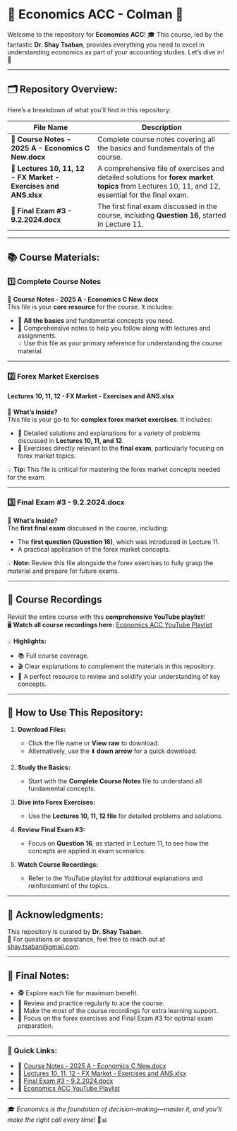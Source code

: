 # 📘 Economics ACC - Colman 📘

Welcome to the repository for **Economics ACC**! 🎓 This course, led by the fantastic **Dr. Shay Tsaban**, provides everything you need to excel in understanding economics as part of your accounting studies. Let’s dive in! 🚀

---

## 🗂️ Repository Overview:
Here’s a breakdown of what you’ll find in this repository:  

| File Name                                        | Description                                                                                                          |
|--------------------------------------------------|----------------------------------------------------------------------------------------------------------------------|
| **📄 Course Notes - 2025 A - Economics C New.docx**   | Complete course notes covering all the basics and fundamentals of the course.                                        |
| **📄 Lectures 10, 11, 12 - FX Market - Exercises and ANS.xlsx** | A comprehensive file of exercises and detailed solutions for **forex market topics** from Lectures 10, 11, and 12, essential for the final exam.   |
| **📄 Final Exam #3 - 9.2.2024.docx**                 | The first final exam discussed in the course, including **Question 16**, started in Lecture 11.                      |

---

## 📚 Course Materials:
### 1️⃣ **Complete Course Notes**  
📄 **Course Notes - 2025 A - Economics C New.docx**  
This file is your **core resource** for the course. It includes:  
- 📝 **All the basics** and fundamental concepts you need.  
- 📘 Comprehensive notes to help you follow along with lectures and assignments.  
💡 Use this file as your primary reference for understanding the course material.  

---

### 2️⃣ **Forex Market Exercises**  
#### **Lectures 10, 11, 12 - FX Market - Exercises and ANS.xlsx**  
📄 **What’s Inside?**  
This file is your go-to for **complex forex market exercises**. It includes:  
- 🌟 Detailed solutions and explanations for a variety of problems discussed in **Lectures 10, 11, and 12**.  
- 🧾 Exercises directly relevant to the **final exam**, particularly focusing on forex market topics.  

💡 **Tip:** This file is critical for mastering the forex market concepts needed for the exam.  

---

### 3️⃣ **Final Exam #3 - 9.2.2024.docx**  
📄 **What’s Inside?**  
The **first final exam** discussed in the course, including:  
- The **first question (Question 16)**, which was introduced in Lecture 11.  
- A practical application of the forex market concepts.  

💡 **Note:** Review this file alongside the forex exercises to fully grasp the material and prepare for future exams.  

---

## 🎥 Course Recordings  
Revisit the entire course with this **comprehensive YouTube playlist**!  
🖥️ **Watch all course recordings here:** [Economics ACC YouTube Playlist](https://www.youtube.com/playlist?list=PLdQWatGxaBrPGCREhBn5WEPiRICkkMZ9F)  

💡 **Highlights:**  
- 📚 Full course coverage.  
- 🎬 Clear explanations to complement the materials in this repository.  
- 📝 A perfect resource to review and solidify your understanding of key concepts.  

---

## 🤔 How to Use This Repository:
1. **Download Files:**  
   - Click the file name or **View raw** to download.  
   - Alternatively, use the ⬇️ **down arrow** for a quick download.  

2. **Study the Basics:**  
   - Start with the **Complete Course Notes** file to understand all fundamental concepts.  

3. **Dive into Forex Exercises:**  
   - Use the **Lectures 10, 11, 12 file** for detailed problems and solutions.  

4. **Review Final Exam #3:**  
   - Focus on **Question 16**, as started in Lecture 11, to see how the concepts are applied in exam scenarios.  

5. **Watch Course Recordings:**  
   - Refer to the YouTube playlist for additional explanations and reinforcement of the topics.  

---

## 💌 Acknowledgments:
This repository is curated by **Dr. Shay Tsaban**.  
📧 For questions or assistance, feel free to reach out at [shay.tsaban@gmail.com](mailto:shay.tsaban@gmail.com).  

---

## 🎉 Final Notes:
- 🕵️ Explore each file for maximum benefit.  
- 📆 Review and practice regularly to ace the course.  
- 🎥 Make the most of the course recordings for extra learning support.  
- 🌟 Focus on the forex exercises and Final Exam #3 for optimal exam preparation.  

---

### 🌟 Quick Links:
- 📄 [Course Notes - 2025 A - Economics C New.docx](./Course%20Notes%20-%202025%20A%20-%20Economics%20C%20New.docx)  
- 📄 [Lectures 10, 11, 12 - FX Market - Exercises and ANS.xlsx](./Lectures%2010%2C%2011%2C%2012%20-%20FX%20Market%20-%20Exercises%20and%20ANS.xlsx)  
- 📄 [Final Exam #3 - 9.2.2024.docx](./Final%20Exam%20%233%20-%209.2.2024.docx)  
- 🎥 [Economics ACC YouTube Playlist](https://www.youtube.com/playlist?list=PLdQWatGxaBrPGCREhBn5WEPiRICkkMZ9F)  

---

🎓 *Economics is the foundation of decision-making—master it, and you’ll make the right call every time!* 💼📊
